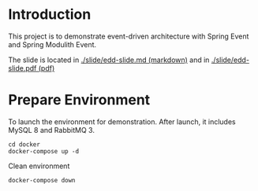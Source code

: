 # Introduction 
This project is to demonstrate event-driven architecture with Spring Event and Spring Modulith Event.

The slide is located in [./slide/edd-slide.md (markdown)](./slide/edd-slide.md) and 
in [./slide/edd-slide.pdf (pdf)](./slide/edd-slide.pdf)

# Prepare Environment
To launch the environment for demonstration. After launch, it includes 
MySQL 8 and RabbitMQ 3.
```shell
cd docker
docker-compose up -d
```

Clean environment
```
docker-compose down
```